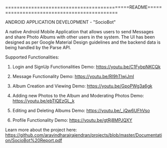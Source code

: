 ===========================================README============================================

ANDROID APPLICATION DEVELOPMENT - "SocioBot"

A native Android Mobile Application that allows users to send Messages and share Photo Albums with other users in the system. The UI has been designed as per Google Material Design guidelines and the backend data is being handled by the Parse API.

Supported Functionalities:

1. Login and SignUp Functionalities
Demo: https://youtu.be/C1FybpNKCQk

2. Message Functionality
Demo: https://youtu.be/Rl9hTlwjJmI

3. Album Creation and Viewing
Demo: https://youtu.be/GpoPWg3a6gk

4. Adding new Photos to the Album and Moderating Photos
Demo: https://youtu.be/ebTlQEzGL_k

5. Editing and Deleting Albums
Demo: https://youtu.be/_jQw6UFhVso

6. Profile Functionality
Demo: https://youtu.be/gtRj8MPJQXY

Learn more about the project here: https://github.com/aravindharajrajendran/projects/blob/master/Documentation/SocioBot%20Report.pdf

